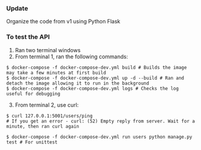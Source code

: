 ### Update
Organize the code from v1 using Python Flask

### To test the API
1. Ran two terminal windows
2. From terminal 1, ran the following commands:
```
$ docker-compose -f docker-compose-dev.yml build # Builds the image may take a few minutes at first build
$ docker-compose -f docker-compose-dev.yml up -d --build # Ran and detach the image allowing it to run in the background
$ docker-compose -f docker-compose-dev.yml logs # Checks the log useful for debugging
```
3. From terminal 2, use curl:
```
$ curl 127.0.0.1:5001/users/ping 
# If you get an error - curl: (52) Empty reply from server. Wait for a minute, then ran curl again

$ docker-compose -f docker-compose-dev.yml run users python manage.py test # For unittest
```
